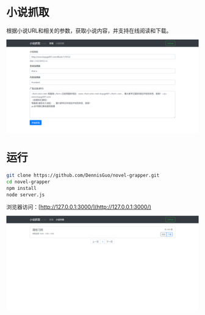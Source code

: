 # 小说抓取

根据小说URL和相关的参数，获取小说内容，并支持在线阅读和下载。

![](./screen.png)

# 运行

```bash
git clone https://github.com/DennisGuo/novel-grapper.git
cd novel-grapper
npm install
node server.js
```

浏览器访问：[http://127.0.0.1:3000/](http://127.0.0.1:3000/)

![](./screen_book.png)